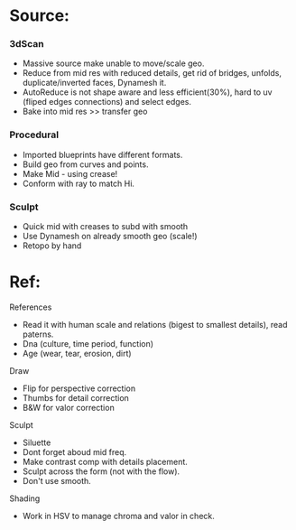 
# Source:  
  
### 3dScan   
- Massive source make unable to move/scale geo.    
- Reduce from mid res with reduced details, get rid of bridges, unfolds, duplicate/inverted faces, Dynamesh it.   
- AutoReduce is not shape aware and less efficient(30%), hard to uv (fliped edges connections) and select edges.        
- Bake into mid res >> transfer geo    

### Procedural   
- Imported blueprints have different formats.
- Build geo from curves and points.  
- Make Mid -  using crease! 
- Conform with ray to match Hi.  

### Sculpt  
- Quick mid with creases to subd with smooth    
- Use Dynamesh on already smooth geo    (scale!)  
- Retopo by hand  


# Ref:
References   
   - Read it with human scale and relations (bigest to smallest details), read paterns.     
   - Dna (culture, time period, function)   
   - Age (wear, tear, erosion, dirt)  

Draw 
   - Flip  for perspective correction   
   - Thumbs for detail correction   
   - B&W for valor correction   

Sculpt  
   - Siluette  
   - Dont forget aboud mid freq.    
   - Make contrast comp with details placement.     
   - Sculpt across the form (not with the flow).    
   - Don't use smooth.       
   
Shading
   - Work in HSV to manage chroma and valor in check.      
